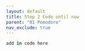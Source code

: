 ```yaml
---
layout: default
title: Step 2 Code until now
parent: "01 Pomodoro"
nav_exclude: true
---
```


```python
add in code here
```